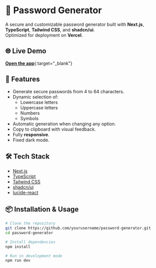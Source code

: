 # 🔐 Password Generator

A secure and customizable password generator built with **Next.js**, **TypeScript**, **Tailwind CSS**, and **shadcn/ui**.  
Optimized for deployment on **Vercel**.

## 🌐 Live Demo
[**Open the app**](https://password-generator-tan-ten.vercel.app/){:target="_blank"}

## 🚀 Features
- Generate secure passwords from 4 to 64 characters.
- Dynamic selection of:
  - Lowercase letters
  - Uppercase letters
  - Numbers
  - Symbols
- Automatic generation when changing any option.
- Copy to clipboard with visual feedback.
- Fully **responsive**.
- Fixed dark mode.

## 🛠️ Tech Stack
- [Next.js](https://nextjs.org/)
- [TypeScript](https://www.typescriptlang.org/)
- [Tailwind CSS](https://tailwindcss.com/)
- [shadcn/ui](https://ui.shadcn.com/)
- [lucide-react](https://lucide.dev/)

## 📦 Installation & Usage
```bash
# Clone the repository
git clone https://github.com/yourusername/password-generator.git
cd password-generator

# Install dependencies
npm install

# Run in development mode
npm run dev
